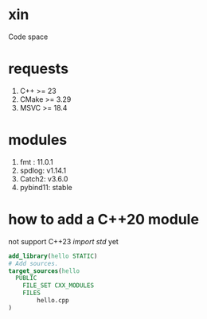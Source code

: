 # xin
Code space

# requests
1. C++ >= 23
2. CMake >= 3.29
3. MSVC >= 18.4

# modules
1. fmt : 11.0.1
2. spdlog: v1.14.1
3. Catch2: v3.6.0
4. pybind11: stable

# how to add a C++20 module

not support C++23 _import std_ yet

```cmake
add_library(hello STATIC)
# Add sources.
target_sources(hello
  PUBLIC
    FILE_SET CXX_MODULES 
    FILES
        hello.cpp
)
```
